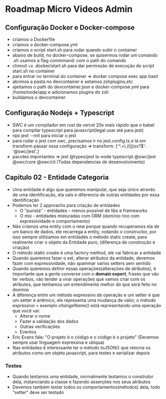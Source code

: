 # Roadmap Micro Videos Admin
## Configuração Docker e Docker-compose
- criamos o Dockerfile
- criamos o docker-compose.yml
- criamos o script start.sh para rodar quando subir o container
- abaixo de build, no docker-compose, se quisermos rodar um comando .sh usamos a flag commmand: com o path do comando
- chmod +x .docker/start.sh para dar permissão de execução do script start.sh no container
- para entrar no terminal do container => docker compose exec app bash
- abrimos a pasta no devcontainer e setamos zshplugins,etc 
- ajeitamos o path do devcontainer.json e docker-compose.yml para /home/node/app e adicionamos plugins do zsh
- buildamos o devcontainer
## Configuração Nodejs + Typescript
- SWC é um compilador em rust da vercel 20x mais rápido que o babel para compilar typescript para javascript(legal usar até para jest)
- npx jest --init para iniciar o jest
- para rodar o jest com swc, precisamos ir no jest.config.ts e lá em transform passar essa configuração => transform: {'^.+\\.(t|j)sx?$': '@swc/jest',}
- pacotes importantes => jest @types/jest ts-node typescript @swc/jest @swc/core @swc/cli (Todas dependencias de desenvolvimento)
## Capitulo 02 - Entidade Categoria
- Uma entidade é algo que queremos manipular, que seja único através de uma identificação, ela vais e diferencia de outras entidades por essa identificação
- Podemos ter 2 approachs para criação de entidades
  - O "purista" - entidades - menos possível de libs e frameworks
  - O mix - entidades misturadas com ORM (dominio ríco com expressividade e comportamento)
- Não criamos uma entity com o new porque quando recuperamos ela de um banco de dados, ele recarrega a entity, rodando o constructor, por isso sempre utilizamos em entidades o método static create, para realmente criar o objeto da Entidade puro, (diferença de construção e criação)
- O método static create é uma factory method, ele vai fabricar a entidade
- Quando queremos fazer o set, alterar atributos da entidade, devemos fazer com expressividade, não spammar varios setters sem sentido
- Quando queremos definir essas operações(alterações de atributos), é importante que a gente converse com o **domain expert**, frases que vão ter verbos, vão tender a virar operações que vamos criar com os atributos, que tenhamos um entendimento melhor do que será feito no domínio
- A diferença entre um método expressivo de operação e um setter é que um setter é anêmico, ele representa uma mudança de valor, o método expressivo = exemplo *changeName()* está representando uma operação que você vai:
  - Alterar o nome
  - Fazer a validação dos dados
  - Outras verificações
  - Eventos
- Eric Evans fala: "O projeto é o código e o código é o projeto" (Devemos sempre usar linguagem expressiva e ubíqua)
- Nas entidades é interessante ter o método toJSON() que retorna os atributos como um objeto javascript, para testes e serializar depois
### Testes
- Quando testamos uma entidade, normalmente testamos o construtor dela, instanciando a classe e fazendo asserções nos seus atributos
- Devemos também testar todos os comportamentos(métodos) dela, todo "setter" deve ser testado